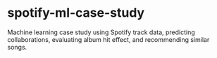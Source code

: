# spotify-ml-case-study
Machine learning case study using Spotify track data, predicting collaborations, evaluating album hit effect, and recommending similar songs.
